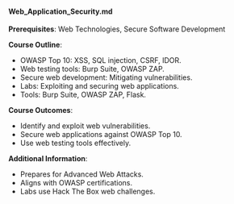 #### Web_Application_Security.md
**Prerequisites**: Web Technologies, Secure Software Development  

**Course Outline**:  
- OWASP Top 10: XSS, SQL injection, CSRF, IDOR.  
- Web testing tools: Burp Suite, OWASP ZAP.  
- Secure web development: Mitigating vulnerabilities.  
- Labs: Exploiting and securing web applications.  
- Tools: Burp Suite, OWASP ZAP, Flask.  

**Course Outcomes**:  
- Identify and exploit web vulnerabilities.  
- Secure web applications against OWASP Top 10.  
- Use web testing tools effectively.  

**Additional Information**:  
- Prepares for Advanced Web Attacks.  
- Aligns with OWASP certifications.  
- Labs use Hack The Box web challenges.